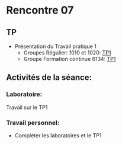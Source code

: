 # Rencontre 07

## TP
- Présentation du Travail pratique 1
    - Groupes Régulier: 1010 et 1020: [TP1](/tp_Regulier/tp1)
    - Groupe Formation continue 6134: [TP1](/tp_FC/tp1)

## Activités de la séance: 

### Laboratoire: 
Travail sur le TP1

### Travail personnel: 
- Compléter les laboratoires et le TP1